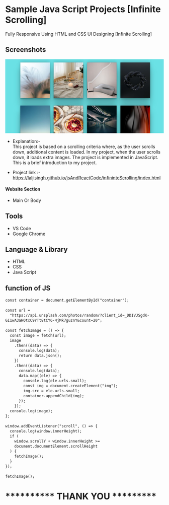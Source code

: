 # Sample Java Script Projects [Infinite Scrolling]

Fully Responsive Using HTML and CSS UI Designing [Infinite Scrolling]
## Screenshots

 ![App Screenshot](https://github.com/laljisingh/jsAndReactCode/blob/main/infininteScrolling/Capture.JPG?raw=true)



      
- Explanation:-  
This project is based on a scrolling criteria where, as the user scrolls down, additional content is loaded. In my project, when the user scrolls down, it loads extra images. The project is implemented in JavaScript. This is a brief introduction to my project.

- Project link :-  https://laljisingh.github.io/jsAndReactCode/infininteScrolling/index.html


#### Website Section
* Main Or Body
## Tools
- VS Code
- Google Chrome
## Language & Library
- HTML
- CSS
- Java Script
## function of JS
```
const container = document.getElementById("container");

const url =
  "https://api.unsplash.com/photos/random/?client_id=_DDIVJSgdK-GI1wA3aHOtxC9YTt8tCY6-4jMk7guznY&count=20";

const fetchImage = () => {
  const image = fetch(url);
  image
    .then((data) => {
      console.log(data);
      return data.json();
    })
    .then((data) => {
      console.log(data);
      data.map((ele) => {
        console.log(ele.urls.small);
        const img = document.createElement("img");
        img.src = ele.urls.small;
        container.appendChild(img);
      });
    });
  console.log(image);
};

window.addEventListener("scroll", () => {
  console.log(window.innerHeight);
  if (
    window.scrollY + window.innerHeight >=
    document.documentElement.scrollHeight
  ) {
    fetchImage();
  }
});

fetchImage();
```


   



# ********** **THANK YOU** *********